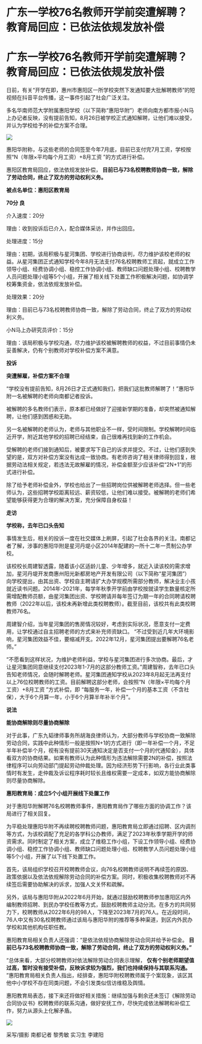 # 广东一学校76名教师开学前突遭解聘？教育局回应：已依法依规发放补偿

# 广东一学校76名教师开学前突遭解聘？教育局回应：已依法依规发放补偿

日前，有关“开学在即，惠州市惠阳区一所学校突然下发通知要大批解聘教师”的短视频在抖音平台传播，这一事件引起了社会广泛关注。

多名华南师范大学附属惠阳学校（以下简称“惠阳华附”）老师向南方都市报小N马上办记者反映，没有提前告知，8月26日被学校正式通知解聘，让他们难以接受，并认为学校给予的补偿方案不合理。

![](https://inews.gtimg.com/om_bt/OqvhN3hXMM2dUbaEbcz4GGme5eJJUT2kJBrNLizICcbpEAA/1000)

惠阳华附称，与这些老师的合同签至今年7月底，目前已支付完7月工资，学校按照“N（年限×平均每个月工资）+8月工资 ”的方式进行补偿。

惠阳区教育局回应，依法依规发放补偿， **目前已与73名校聘教师协商一致，解除了劳动合同，终止了双方的劳动权利义务。**

**被点名单位：惠阳区教育局**

**70分 良**

介入速度：20分

理由：收到投诉后已介入，配合媒体采访，并作出回应。

处理进度：15分

理由：初期，该局积极与星河集团、学校进行协商谈判，尽力维护该校老师的权益。从星河集团正式通知学校今年8月无法支付76名校聘教师工资起，就成立工作领导小组、经费协调小组、稳控工作协调小组、教师缺口问题处理小组、校聘教学人员问题处理小组等5个小组，开展了相关线下处置工作积极解决问题，如协调学校筹集资金，依法依规发放补偿。

处理效果：20分

理由：目前已与73名校聘教师协商一致，解除了劳动合同，终止了双方的劳动权利义务。

小N马上办研究员评价：15分

理由：该局积极与学校沟通，尽力维护该校被解聘教师的权益，不过目前事情仍未妥善解决，仍有个别教师对学校补偿方案不满意。

**投诉**

**突遭解雇，补偿方案不合理**

“学校没有提前告知，8月26日才正式通知我们，把我们这批教师解聘了！”惠阳华附一名被解聘的老师向南都记者投诉。

被解聘的多名教师们表示，原本都已经做好了迎接新学期的准备，却突然被通知解聘，让他们感到困惑和无助。

另一名被解聘的老师认为，老师与其他职业不一样，受时间限制。学校解聘时间临近开学，附近其他学校的招聘已经结束，自己很难再找到新的工作机会。

受解聘的老师们接到通知后，被要求写下自己的诉求并提交。不过，让他们感到失望的是，双方对补偿方案没有达成一致协商。有老师咨询了相关律师得到回复，根据劳动法相关规定，若违法无故解雇的情况，补偿金额至少应该补偿“2N+1”的形式进行补偿。

除了给予老师补偿金外，学校也给出了一些招聘岗位供被解聘老师选择。但一些老师认为，这些招聘学校距离较远、薪资较低，让他们难以接受。被解聘的老师们希望能够获得更为合理的解决方案，充分保障自身权益！

**走访**

**学校称，去年已口头告知**

事情发生后，相关的投诉一度在社交媒体上刷屏，引起了社会各界的关注。南都记者了解，涉事的惠阳华附是星河丹堤小区2014年配建的一所十二年一贯制公办学校。

该校校长周建智透露，随着该小区适龄儿童、少年增多，就近入读该校的需求增加，星河丹堤开发商惠州阳光新都房地产开发有限公司（以下简称“星河集团”）
向学校提出，由其出资、学校自主聘请扩大办学规模所需部分教师，解决业主小孩就近读书问题。2014年-2021年，每学年秋季开学前由学校按就读学生数量核定所需增配教师员额，由星河集团出资、学校聘请并每年签订为期一年的合同聘请校聘教师（2022年以后，该校未再新增此类校聘教师）。截至目前，该校共有此类校聘教师76名。

周建智介绍，当年星河集团的售房情况较好，考虑到实际状况，愿意支付一定费用，让学校通过自主招聘老师的方式来补充师资缺口。
“不过受到近几年大环境影响，星河集团效益不佳，要缩减开支。2022年12月，星河集团提出要解聘76名老师。”

“不愿看到这样状况，为维护老师利益，学校与星河集团进行多次协商。最后，才让星河集团同意继续支付2023年1-7月的这部分教师工资。”周建智称，去年已口头告知老师情况，会随时解聘老师。星河集团通知学校从2023年8月起无法再支付以上76位校聘教师的工资。目前解聘这部分老师，会按照“N（年限×平均每个月工资）+8月工资
”方式补偿，即 “每服务一年，补偿一个月的基本工资（不含社保），大于6个月算一年，小于6个月算半年补半个月”。

**说法**

**能协商解除则尽量协商解除**

对于此事，广东九韬律师事务所胡海良律师认为，大部分教师与学校协商一致解除劳动合同，实践中此种情形一般是按照N+1的方式进行（即一年补偿一个月，不足半年补偿半个月，视有没有提前30天通知决定是否支付一个月的代通知金），具体看双方的协商结果。如果有教师认为此种情形为违法解除需要2N的补偿，按照法律程序可以向劳动部门提起劳动仲裁处理。因为经济形势下行影响，各行业此类事情时有发生，走仲裁及诉讼程序耗时较长且维权需要一定成本，如双方能协商解除则尽量协商解除。

**惠阳教育局：成立5个小组开展线下处置工作**

对于惠阳华附解聘76名校聘教师事件，惠阳教育局作了哪些方面的协调工作？该局进行了相关回复。

为平稳处理惠阳华附不再续聘校聘教师问题，惠阳教育局立即通过招聘、区内调剂等方式，为该校调配了充足的各学科公办教师，满足了2023年秋季学期开学的师资需求。同时制定了相关方案，成立了维稳工作小组，下设工作领导小组、经费协调小组、稳控工作协调小组、教师缺口问题处理小组、校聘教学人员问题处理小组等5个小组，开展了以下线下处置工作。

首先，该局组织学校召开校聘教师会议，向76名校聘教师说明不再续签的原因、政策依据以及依法依规解除劳动合同的补偿方案。同时，积极收集校聘教师对不再续签后需要协助解决的诉求，加强人文关怀和疏解。

另外，该局与惠阳华附从2022年6月开始，就通过鼓励校聘教师参加惠阳区内外编制教师招聘、到民办学校任教等方式，鼓励校聘教师主动分流。在多方的共同努力下，校聘教师从2022年6月的98人，下降至2023年7月的76人。在近段时间，76人中又有30名校聘教师通过该局与惠阳华附的推荐等多种渠道，到区内外民办学校和其他机构任职任教。

惠阳教育局相关负责人还强调：“是依法依规协商解除劳动合同并给予补偿金。 **目前已与73名校聘教师协商一致，解除了劳动合同，终止了双方的劳动权利义务。”**

“总体来看，大部分校聘教师对依法解除劳动合同表示理解， **仅有个别老师期望值过高，暂时没有接受补偿，反映诉求较为强烈，我们也持续保持与其联系沟通。**
”惠阳教育局相关负责人指出，经排查，惠阳华附校聘教师属于个案现象，该区其他中小学校不存在同类问题，不会引发类似信访维稳及舆情。

惠阳教育局表态，接下来还将做好相关措施：继续加强与剩余还未签订《解除劳动合同协议书》校聘教师的联系沟通，做好安抚工作，尽快完成依法解聘和补偿工作，努力从源头上化解矛盾。

![](https://inews.gtimg.com/om_bt/O4w30vCR7XQdRYqkRDdUAsUb8GNQAv3dNM0TZMAkVVyTgAA/1000)

采写/摄影 南都记者 黎秀敏 实习生 李建阳

